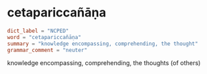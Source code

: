 # cetapariccañāṇa

``` toml
dict_label = "NCPED"
word = "cetapariccañāṇa"
summary = "knowledge encompassing, comprehending, the thought"
grammar_comment = "neuter"
```

knowledge encompassing, comprehending, the thoughts (of others)

